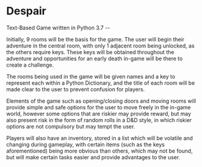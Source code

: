 # Despair
Text-Based Game written in Python 3.7 -- 

Initially, 9 rooms will be the basis for the game. The user will begin their adventure in the central room, with only 1 adjacent room being unlocked, as the others require keys. These keys will be obtained throughout the adventure and opportunities for an early death in-game will be there to create a challenge.

The rooms being used in the game will be given names and a key to represent each within a Python Dictionary, and the title of each room will be made clear to the user to prevent confusion for players.

Elements of the game such as opening/closing doors and moving rooms will provide simple and safe options for the user to move freely in the in-game world, however some options that are riskier may provide reward, but may also present risk in the form of random rolls in a D&D style, in which riskier options are not compulsory but may tempt the user.

Players will also have an inventory, stored in a list which will be volatile and changing during gameplay, with certain items (such as the keys aforementioned) being more obvious than others, which may not be found, but will make certain tasks easier and provide advantages to the user.
